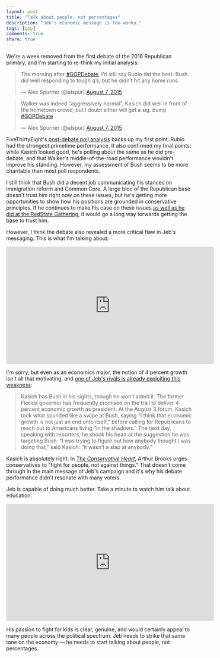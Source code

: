 ```yaml
---
layout: post
title: "Talk about people, not percentages"
description: "Jeb's economic message is too wonky."
tags: [gop]
comments: true
share: true
---
```


We're a week removed from the first debate of the 2016 Republican primary, and I'm starting to re-think my initial analysis:

<blockquote class="twitter-tweet" lang="en"><p lang="en" dir="ltr">The morning after <a href="https://twitter.com/hashtag/GOPDebate?src=hash">#GOPDebate</a>, I’d still say Rubio did the best. Bush did well responding to tough q’s, but he didn’t hit any home runs.</p>&mdash; Alex Spurrier (@alspur) <a href="https://twitter.com/alspur/status/629629800584466432">August 7, 2015</a></blockquote> <script async src="//platform.twitter.com/widgets.js" charset="utf-8"></script>

<blockquote class="twitter-tweet" lang="en"><p lang="en" dir="ltr">Walker was indeed “aggressively normal”, Kasich did well in front of the hometown crowd, but I doubt either will get a sig. bump <a href="https://twitter.com/hashtag/GOPDebate?src=hash">#GOPDebate</a></p>&mdash; Alex Spurrier (@alspur) <a href="https://twitter.com/alspur/status/629630455495716864">August 7, 2015</a></blockquote> <script async src="//platform.twitter.com/widgets.js" charset="utf-8"></script>

FiveThirtyEight's [post-debate poll analysis][postdebatepolls] backs up my first point: Rubio had the strongest primetime performance. It also confirmed my final points: while Kasich looked good, he's polling about the same as he did pre-debate, and that Walker's middle-of-the-road performance wouldn't improve his standing. However, my assessment of Bush seems to be more charitable than most poll respondents.

I still think that Bush did a decent job communicating his stances on immigration reform and Common Core. A large bloc of the Republican base doesn't trust him right now on these issues, but he's getting more opportunities to show how his positions are grounded in conservative principles. If he continues to make his case on these issues [as well as he did at the RedState Gathering][rsg], it would go a long way torwards getting the base to trust him.

However, I think the debate also revealed a more critical flaw in Jeb's messaging. This is what I'm talking about:

<iframe width="560" height="315" src="https://www.youtube.com/embed/FHZEUwzx8CE" frameborder="0" allowfullscreen></iframe>

I'm sorry, but even as an economics major, the notion of 4 percent growth isn't all that motivating, and [one of Jeb's rivals is already exploiting this weakness][kasich]:

>Kasich has Bush in his sights, though he won’t admit it. The former Florida governor has frequently promised on the trail to deliver 4 percent economic growth as president. At the August 3 forum, Kasich took what sounded like a swipe at Bush, saying “I think that economic growth is not just an end unto itself,” before calling for Republicans to reach out to Americans living “in the shadows.” The next day, speaking with reporters, he shook his head at the suggestion he was targeting Bush. “I was trying to figure out how anybody thought I was doing that,” said Kasich. “It wasn’t a slap at anybody.”

Kasich is absolutely right. In [*The Conservative Heart*][brooks], Arthur Brooks urges conservatives to "fight for people, not against things." That doesn't come through in the main message of Jeb's campaign and it's why his debate performance didn't resonate with many voters.

Jeb is capable of doing much better. Take a minute to watch him talk about education:

<iframe width="560" height="315" src="https://www.youtube.com/embed/bPAI7hbRuTo?start=1926" frameborder="0" allowfullscreen></iframe>

His passion to fight for kids is clear, genuine, and would certainly appeal to many people across the political spectrum. Jeb needs to strike that same tone on the economy — he needs to start talking about people, not percentages.

[kasich]: http://www.weeklystandard.com/articles/tenth-and-rising_1006563.html

[postdebatepolls]: http://fivethirtyeight.com/datalab/the-post-debate-losers-walker-and-winners-fiorina/

[rsg]: https://www.youtube.com/watch?v=bPAI7hbRuTo

[brooks]: http://www.amazon.com/The-Conservative-Heart-Happier-Prosperous/dp/0062319752